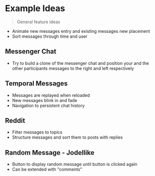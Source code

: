 # Example Ideas

> General feature ideas
- Animate new messages entry and existing messages new placement
- Sort messages through time and user

## Messenger Chat
- Try to build a clone of the messenger chat and position your and 
the other participants messages to the right and left respectively

## Temporal Messages
- Messages are replayed when reloaded
- New messages blink in and fade
- Navigation to persistent chat history

## Reddit
- Filter messages to topics
- Structure messages and sort them to posts with replies

## Random Message - Jodellike
- Button to display random message until button is clicked again
- Can be extended with "comments"
